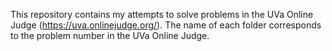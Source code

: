 This repository contains my attempts to solve problems in the UVa Online Judge (https://uva.onlinejudge.org/).
The name of each folder corresponds to the problem number in the UVa Online Judge.
